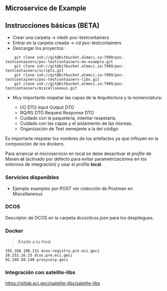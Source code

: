## Microservice de Example


## Instrucciones básicas (BETA)


 - Crear una carpeta -> mkdir poc-testcontainers
 - Entrar en la carpeta creada -> cd poc-testcontainers
 - Descargar los proyectos:

```
 	git clone ssh://git@bitbucket.almeci.io:7999/poc-testcontainers/poc-testcontainers-ms-example.git
 	git clone ssh://git@bitbucket.almeci.io:7999/poc-testcontainers/scripts.git
 	git clone ssh://git@bitbucket.almeci.io:7999/poc-testcontainers/poc-testcontainers-libs.git
 	git clone ssh://git@bitbucket.almeci.io:7999/poc-testcontainers/miscellaneous.git
```

 - Muy importante respetar las capas de la Arquitectura y la nomenclatura:
 	
 	- I/O DTO Input Output DTO
 	- RQ/RS DTO Request Response DTO
 	- Cuidado con la paquetería, intentar respetarla.
 	- Cuidado con las capas y el aislamiento de las mismas.
 	- Organización de Test semejante a la del código
 	

Es importarte respetar los nombres de los artefactos ya que influyen en la composición de los dockers.

Para arrancar el microservicio en local se debe desactivar el _profile_ de Maven **ci** (activado por defecto para evitar parametrizaciones en los entornos de integración) 
y usar el profile **local**.

### Servicios disponibles 

 - Ejemplo examples por POST ver colección de Postman en Miscellaneous
 
### DCOS

Descriptor de DCOS en la carpeta dcos/dcos.json para los despliegues.

### Docker

> Añade a tu Host

	192.168.180.131 dcos-registry.pre.eci.geci
	10.252.16.15 dcos.pre.eci.geci 
	92.168.50.140 proxycorp.geci


### Integración con satelite-libs
https://gitlab.eci.geci/satelite-libs/satelite-libs



